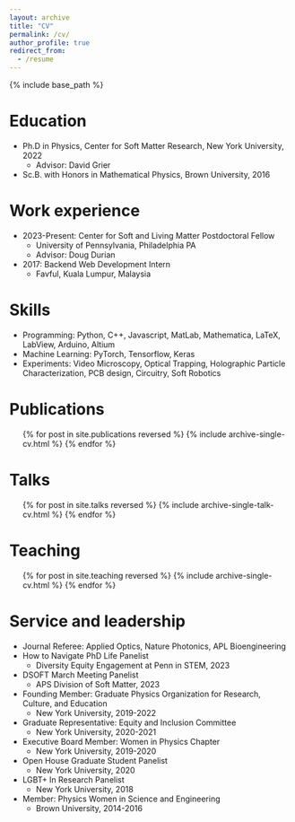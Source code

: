 ```yaml
---
layout: archive
title: "CV"
permalink: /cv/
author_profile: true
redirect_from:
  - /resume
---
```


{% include base_path %}

Education
======
* Ph.D in Physics, Center for Soft Matter Research, New York University, 2022
  * Advisor: David Grier
* Sc.B. with Honors in Mathematical Physics, Brown University, 2016

Work experience
======
* 2023-Present: Center for Soft and Living Matter Postdoctoral Fellow
  * University of Pennsylvania, Philadelphia PA
  * Advisor: Doug Durian
* 2017: Backend Web Development Intern
  * Favful, Kuala Lumpur, Malaysia
  
Skills
======
* Programming: Python, C++, Javascript, MatLab, Mathematica, LaTeX, LabView, Arduino, Altium
* Machine Learning: PyTorch, Tensorflow, Keras
* Experiments: Video Microscopy, Optical Trapping, Holographic Particle Characterization, PCB design, Circuitry, Soft Robotics

Publications
======
  <ul>{% for post in site.publications reversed %}
    {% include archive-single-cv.html %}
  {% endfor %}</ul>
  
Talks
======
  <ul>{% for post in site.talks reversed %}
    {% include archive-single-talk-cv.html  %}
  {% endfor %}</ul>
  
Teaching
======
  <ul>{% for post in site.teaching reversed %}
    {% include archive-single-cv.html %}
  {% endfor %}</ul>
  
Service and leadership
======
* Journal Referee: Applied Optics, Nature Photonics, APL Bioengineering
* How to Navigate PhD Life Panelist
  * Diversity Equity Engagement at Penn in STEM, 2023
* DSOFT March Meeting Panelist
  * APS Division of Soft Matter, 2023
* Founding Member: Graduate Physics Organization for Research, Culture, and Education
  * New York University, 2019-2022
* Graduate Representative: Equity and Inclusion Committee
  * New York University, 2020-2021
* Executive Board Member: Women in Physics Chapter
  * New York University, 2019-2020
* Open House Graduate Student Panelist
  * New York University, 2020
* LGBT+ In Research Panelist
  * New York University, 2018
* Member: Physics Women in Science and Engineering
  * Brown University, 2014-2016
